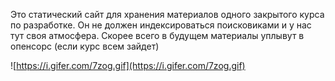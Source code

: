 Это статический сайт для хранения материалов одного закрытого курса по разработке. Он не должен индексироваться поисковиками и у нас тут своя атмосфера. Скорее всего в будущем материалы уплывут в опенсорс (если курс всем зайдет)

![https://i.gifer.com/7zog.gif](https://i.gifer.com/7zog.gif)
